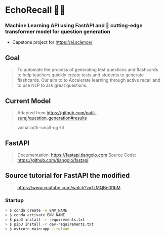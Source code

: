 # EchoRecall 🚀🚀
### Machine Learning API using FastAPI and 🤗 cutting-edge transformer model for question generation

- Capstone project for https://ai.science/

## Goal
>To automate the process of generating test questions and flashcards to help teachers quickly create tests and students to generate flashcards. Our aim to to Accelerate learning through active recall and to use NLP to ask great questions.

## Current Model
> Adapted from https://github.com/patil-suraj/question_generation#results

> valhalla/t5-small-qg-hl

## FastAPI
> Documentation: https://fastapi.tiangolo.com
> Source Code: https://github.com/tiangolo/fastapi

## Source tutorial for FastAPI the modified 
> https://www.youtube.com/watch?v=1zMQBe0l1bM
> 
### Startup
```bash
> $ conda create -n ENV_NAME
> $ conda activate ENV_NAME
> $ pip3 install -r requirements.txt
> $ pip3 install -r dev-requirements.txt
> $ uvicorn main:app --reload
```

